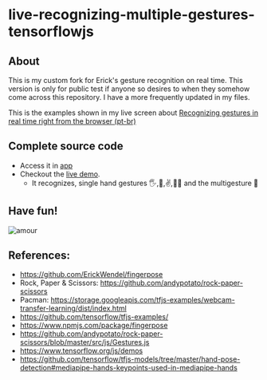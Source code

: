 # live-recognizing-multiple-gestures-tensorflowjs

## About

This is my custom fork for Erick's gesture recognition on real time. This version is only for public test if anyone so desires to when they somehow come across this repository. I have a more frequently updated in my files.

This is the examples shown in my live screen about [Recognizing gestures in real time right from the browser (pt-br)](https://www.youtube.com/live/MeS6dX2a2zQ?feature=share)

## Complete source code
- Access it in [app](https://github.com/syntune/live-recognizing-multiple-gestures-tensorflowjs/tree/main/recorded)
- Checkout the [live demo](https://syntune.github.io/live-recognizing-multiple-gestures-tensorflowjs/recorded). 
  - It recognizes, single hand gestures 🖐,👊,✌️,👍🏻 and the multigesture 🙅


## Have fun!
![amour](https://static.wikia.nocookie.net/mememori/images/3/37/Amour.png)

## References:
- https://github.com/ErickWendel/fingerpose
- Rock, Paper & Scissors: https://github.com/andypotato/rock-paper-scissors
- Pacman: https://storage.googleapis.com/tfjs-examples/webcam-transfer-learning/dist/index.html
- https://github.com/tensorflow/tfjs-examples/
- https://www.npmjs.com/package/fingerpose
- https://github.com/andypotato/rock-paper-scissors/blob/master/src/js/Gestures.js
- https://www.tensorflow.org/js/demos
- https://github.com/tensorflow/tfjs-models/tree/master/hand-pose-detection#mediapipe-hands-keypoints-used-in-mediapipe-hands

